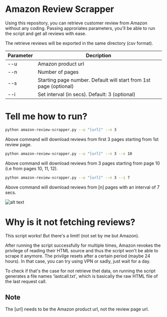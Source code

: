# Amazon Review Scrapper

Using this repository, you can retrieve customer review from Amazon without any coding. Passing approriates parameters, you'll be able to run the script and get all reviews with ease.

The retrieve reviews will be exported in the same directory (csv format).

| Parameter | Decription |
| ------ | ------ |
| --u | Amazon product url |
| --n | Number of pages |
| --s | Starting page number. Default will start from 1st page  (optional) |
| --i | Set interval (in secs). Default: 3  (optional) |




# Tell me how to run? 


```sh
python amazon-review-scrapper.py --u "[url]" --n 3
```
Above command will download reviews from first 3 pages starting from 1st review page.


```sh
python amazon-review-scrapper.py --u "[url]" --n 3 --s 10
```
Above command will download reviews from 3 pages starting from page 10 (i.e from pages 10, 11, 12).


```sh
python amazon-review-scrapper.py --u "[url]" --n 3 --i 7
```
Above command will download reviews from [n] pages with an interval of 7 secs. 

![alt text](https://i.ibb.co/ZKrz43s/Capture.png)

# Why is it not fetching reviews?
This script works! But there's a limit! (not set by me but Amazon). 

After running the script successfully for multiple times, Amazon revokes the privilege of reading their HTML source and thus the script won't be able to scrape it anymore. The privilge resets after a certain period (maybe 24 hours). In that case, you can try using VPN or sadly, just wait for a day.

To check if that's the case for not retrieve thet data, on running the script generates a file names 'lastcall.txt', which is basically the raw HTML file of the last request call. 

## Note
The [url] needs to be the Amazon product url, not the review page url.
